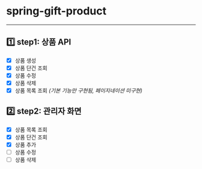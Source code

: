 # **spring-gift-product**

***

## 1️⃣ step1: 상품 API

- [x] 상품 생성
- [x] 상품 단건 조회
- [x] 상품 수정
- [x] 상품 삭제
- [x] 상품 목록 조회 *(기본 기능만 구현됨, 페이지네이션 미구현)*

## 2️⃣ step2: 관리자 화면

- [x] 상품 목록 조회
- [x] 상품 단건 조회
- [x] 상품 추가
- [ ] 상품 수정
- [ ] 상품 삭제